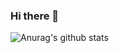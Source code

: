 ### Hi there 👋

![Anurag's github stats](https://github-readme-stats.vercel.app/api?username=ZoftTi&show_icons=true&theme=highcontrast)

<!--
**ZoftTi/ZoftTi** is a ✨ _special_ ✨ repository because its `README.md` (this file) appears on your GitHub profile.

Here are some ideas to get you started:

- 🔭 I’m currently working on ...
- 🌱 I’m currently learning ...
- 👯 I’m looking to collaborate on ...
- 🤔 I’m looking for help with ...
- 💬 Ask me about ...
- 📫 How to reach me: ...
- 😄 Pronouns: ...
- ⚡ Fun fact: ...
-->
